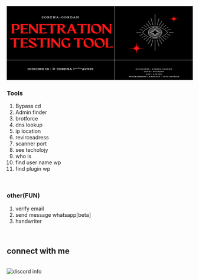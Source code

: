 <img width="1050" height="200" src="images/one.png">
<hl>
<br>
<h3>Tools</h3>
<ol>
  <li>Bypass cd</li>
  <li>Admin finder</li>
  <li>brotforce</li>
  <li>dns lookup</li>
  <li>ip location</li>
  <li>revirceadress</li>
  <li>scanner port</li>
  <li>see techolojy</li>
  <li>who is</li>
  <li>find user name wp</li>
  <li>find plugin wp</li>
</ol> 
<hl>
<br>
<h3>other(FUN)</h3>
<ol>
    <li>verify email</li>
    <li>send message whatsapp[beta]</li>
    <li>handwriter</li>
</ol>
<hl>
<br>
<h2>connect with me</h2>
<br>
<img src="https://discord.c99.nl/widget/theme-1/899566068979363890.png" alt="discord info">
